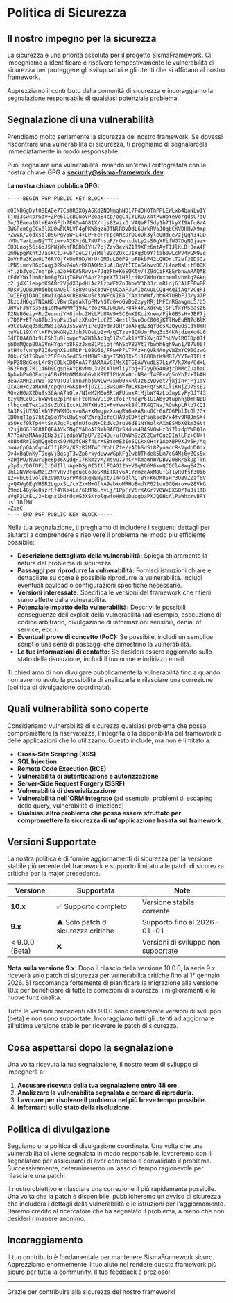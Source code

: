 # Politica di Sicurezza

## Il nostro impegno per la sicurezza

La sicurezza è una priorità assoluta per il progetto SismaFramework. Ci impegniamo a identificare e risolvere tempestivamente le vulnerabilità di sicurezza per proteggere gli sviluppatori e gli utenti che si affidano al nostro framework.

Apprezziamo il contributo della comunità di sicurezza e incoraggiamo la segnalazione responsabile di qualsiasi potenziale problema.

## Segnalazione di una vulnerabilità

Prendiamo molto seriamente la sicurezza del nostro framework. Se dovessi riscontrare una vulnerabilità di sicurezza, ti preghiamo di segnalarcela immediatamente in modo responsabile.

Puoi segnalare una vulnerabilità inviando un'email crittografata con la nostra chiave GPG a **[security@sisma-framework.dev](mailto:security@sisma-framework.dev)**.

**La nostra chiave pubblica GPG:**

```
-----BEGIN PGP PUBLIC KEY BLOCK-----

mQINBGgDvt0BEADe77Cs8RSXOyA6Kd2NQNmqhND17Fd3H0ThPPLEWLxb4baNLw1Y
TjU33sw4prGqv+ZPe6lCcBOuoVPZoa84cp/ogC4IYLRU/X4tPvHoYeVorgdsC7dU
3w/1Emea1GtYEAY6Fjh7E0Dw4G81X/njs82wzxOjVAQaPfSdy1b71kyXI9AfuG/A
BWGPemCgECo8lXU0wFKALVF4gPKW8qzuJTNlRDVDdL6UrkRVoJOqbCKVDHHvX9mp
PZwVK/2odxsolD5GPgv6W+O4+LPFFeFrTpcANZDrOGoOk3yleQHdue7zjQqh34GD
nVDuYarLbmNjYTCiw+vA2KMjGL7NU7hsuP/rOwnxdVLy2sS0gXFifWG7DqNOjaz+
CU3Lnoj56i6oJShWjWkhFRGDb1YH/7pjZzv3eyNZ1T9XFz6mtAyT1JlKLD+BeA4F
Om9EpgWknt27asKCtJ+wbfDeL2TysMejBZcZQkCJ1Kq3O9YTtab0wLcPV4yGM9vg
2oVrPa3Kzw0L76RYOj7kUuR9D/WrUrGMJuL00P9jpFDkbP42cQHDrtT2efJEDSCz
LPN5imdvBGxCaqj32kw74uNrRXBA0MbJuAl0qVtITOnS4bvvOG/l4nzNaLitSOQK
Hflzb3yoC7oefpkla2o+6KW5Rwvi+7JqzFh+K6SQKty/lZ9dCiFXEErbnwARAQAB
tFdWYWxlbnRpbm8gZGUgTGFwYSAoY2hpYXZlIHBlciBzZWduYWxhemlvbmkgZGkg
c2ljdXJlenphKSA8c2VjdXJpdHlAc2lzbWEtZnJhbWV3b3JrLmRldj6JAlEEEwEK
ADsWIQQBUM0inbpuAQElTsB894u5c3aWFgUCaAP3GAIbAwULCQgHAgIiAgYVCgkI
CwIEFgIDAQIeBwIXgAAKCRB894u5c3aWFqK1EACYAm3nWWf/hb6RTUBbFJ3/ya7P
JkzqJH6qpTNQAHGlVBwnXpsakTpFMvNSTdG+oGVDoZzyyMRj1MFCnRGawgmL5/b5
9HVvFJmYs353qIdMwwWMMfj94Zrzo2KKJDmJwCP84k4YJXdcwEjsPlfxYRSeasz6
T2NVB0eiy+RoZeunniYH8jmbcZHiLPbUAV9+5CEmX9KciXnem/FjkGBSsHvJBF7j
r7D0P+ET/u8Tbz7vpPsU5uhzXRoQ+lcCZ5l4eztl6voOoC000jKTlHvEuBN7dBlK
x9CeGAgqJ5HGMWsIeAaJs5waVjiPeQ1ydrJOH/0oAkgdZ3qY0csXJOyuOs1dYUmH
huVeL19XnYtXFPvWwGNy2JdhJVDsLp2yM/qCTzzvBQOUmrPwg3x34KAjdinXqGU6
EdFCQAA88z9LFShIu9lowprYa2W1hAc3q51ZsCvk1KYTiXvjO27nUVv1RQIDpQJf
jbDeMQop0OAGVnHYgaro8F9zJxm81PcibjrAh5bV8ZVt77bwhh6gh9wn1/87V06l
etH4cfvnhpP2I6wqhXSu8MbPrL08G6i/FFw+P7LTPAz+nQVk4AoyVWZmYC90GzwG
7OkuCSfI58wY125EEsbGedO5ztMBWFH8gsI5NQ0X+5i1GB0htK9MBI/YYIe8TELt
MpPZ8BdGxsLKr8jCOLkCDQRoA77dARAAvGIMsXITGEAVYwdLS7LiW7/kJXu/Cd+L
062PnqL7R1146D9CgsnSAYpBvNmL3vZCXTuMliyYbj+77yyDG409jrDMMcZuahaC
AphwbPm0OEnqyA5BxPMzOMf8n6GvLKRVI1PUgKx0cuNBerI4EFvVg5nYhIx+TbAH
3ea7XMHzurW0TxzVOTUJlxYnJhbjGWLwP7xx00k4RlJz6ZVDvot7jkjin+jPj1dV
OXAGH+d2aMAWd/cpqVuPGKsB+fjDZIO1BwsUWFfHLKKe+FqYSKXLliKHjZ37SsE2
RGvzH0aX2Du9sS6AnA7aOlx/N1eM2M0o8RtWFUbnxAtMjbWY4zLpJmyLyFyDJY43
tIylMCcQC/hxWvbu2pIMFuHFtoRnwVUi0X1fo1PtheqP61G1AbyQtuphhjDmHNpB
rlhgcmETwx1V3ScZbXiExcXLJM7XHu31+PvYewkk8flTR4Q7Na/AOukpLRto7CQI
3A3FsjUT8GlXhYFPW9MOcvaoBa+xMmgpzXxagRW6aXARnuGCr6nZQ6PblIcGh2G+
EBOYqT1p57ktZq9oYPklRwEyoPZWrqJxfqCHA9pCDXtzPsakscB/x4fv9R8JmSXl
eSOKcf0kTp4MtSrAJgcPigfnUfosN+DkdVcJruV6dE1NYWolkAXmESMbX0km3Gtt
n2sj8GGJSC8AEQEAAYkCNgQYAQoAIBYhBAFQzSKdum4BASVOwHz3i7lzdpYWBQJo
A77dAhsMAAoJEHz3i7lzdpYWTpUP/2E4Ou+ulBWWh9z2C2CwfGucDIalLFz+GU+l
x8BtdRrISqMQgebnxS9/M2fCH8f4LrXSBYemE3Io5QLkxOH4Y1AbXBP9XJv5H/Aq
nwA/CpQApCgn4CJfjRPV/KSzR2MT4CUVphLZfe/yADhSdSi8ZyoancRsVydpD0dx
Ov4xBqOnKyT9egVjBqsgT3wZp6rxydUwwWGpkFgIwbUThdek5Lm7cG4Mj6yZQs5x
PzHjPO/NUwrGpe6p36XQdqHI7RkmzvX/msyu7JhC/MkmaWnW7DBV208R/5kupTTn
y3pIx/O0fOFpIrDdIllnApYDSy0I5ItlFOAG12W+V9qRO6M6kwQCQCl48wgE4ZNv
9hLGNVWeNwMziZNYvRvBtgdueCoJoSKRiTKTv6A1YrmzcAxM8U+Gl1vROfsf3Ui6
12+HhC6ivolshZVWKtG5rPAdsRgNENyxt/i44bdlhQTBYFK6DM8SHr3OBVZZaf6V
gvQAWg0EgVHSR2LgpxSL/cYZx+M+GfNA9abxoMRHoBmdYP021un0GQWro+w28VkG
Z9mqL4GyNe0szrRf4YKe4Le/6RMRbLhvLj/1PpFrV5rKAGr7V0WxDXSQ/TuJi1TB
aVqP2LrEL/3HkqnzlbdrdcWG3XSKrolqwfoHW8UDuogbaPXJQ0HcAlPaWhxYvBRY
usl1BfMW
=ZxeC
-----END PGP PUBLIC KEY BLOCK-----
```

Nella tua segnalazione, ti preghiamo di includere i seguenti dettagli per aiutarci a comprendere e risolvere il problema nel modo più efficiente possibile:

* **Descrizione dettagliata della vulnerabilità:** Spiega chiaramente la natura del problema di sicurezza.
* **Passaggi per riprodurre la vulnerabilità:** Fornisci istruzioni chiare e dettagliate su come è possibile riprodurre la vulnerabilità. Includi eventuali payload o configurazioni specifiche necessarie.
* **Versioni interessate:** Specifica le versioni del framework che ritieni siano affette dalla vulnerabilità.
* **Potenziale impatto della vulnerabilità:** Descrivi le possibili conseguenze dell'exploit della vulnerabilità (ad esempio, esecuzione di codice arbitrario, divulgazione di informazioni sensibili, denial of service, ecc.).
* **Eventuali prove di concetto (PoC):** Se possibile, includi un semplice script o una serie di passaggi che dimostrino la vulnerabilità.
* **Le tue informazioni di contatto:** Se desideri essere aggiornato sullo stato della risoluzione, includi il tuo nome e indirizzo email.

Ti chiediamo di non divulgare pubblicamente la vulnerabilità fino a quando non avremo avuto la possibilità di analizzarla e rilasciare una correzione (politica di divulgazione coordinata).

## Quali vulnerabilità sono coperte

Consideriamo vulnerabilità di sicurezza qualsiasi problema che possa compromettere la riservatezza, l'integrità o la disponibilità del framework o delle applicazioni che lo utilizzano. Questo include, ma non è limitato a:

* **Cross-Site Scripting (XSS)**
* **SQL Injection**
* **Remote Code Execution (RCE)**
* **Vulnerabilità di autenticazione e autorizzazione**
* **Server-Side Request Forgery (SSRF)**
* **Vulnerabilità di deserializzazione**
* **Vulnerabilità nell'ORM integrato** (ad esempio, problemi di escaping delle query, vulnerabilità di iniezione)
* **Qualsiasi altro problema che possa essere sfruttato per compromettere la sicurezza di un'applicazione basata sul framework.**

## Versioni Supportate

La nostra politica è di fornire aggiornamenti di sicurezza per la versione stabile più recente del framework e supporto limitato alle patch di sicurezza critiche per la major precedente.

| Versione | Supportata | Note |
|---|---|---|
| **10.x** | ✅ Supporto completo | Versione stabile corrente |
| **9.x** | ⚠️ Solo patch di sicurezza critiche | Supporto fino al 2026-01-01 |
| < 9.0.0 (Beta) | ❌ | Versioni di sviluppo non supportate |

**Nota sulla versione 9.x:** Dopo il rilascio della versione 10.0.0, la serie 9.x riceverà solo patch di sicurezza per vulnerabilità critiche fino al 1° gennaio 2026. Si raccomanda fortemente di pianificare la migrazione alla versione 10.x per beneficiare di tutte le correzioni di sicurezza, i miglioramenti e le nuove funzionalità.

Tutte le versioni precedenti alla 9.0.0 sono considerate versioni di sviluppo (beta) e non sono supportate. Incoraggiamo tutti gli utenti ad aggiornare all'ultima versione stabile per ricevere le patch di sicurezza.

## Cosa aspettarsi dopo la segnalazione

Una volta ricevuta la tua segnalazione, il nostro team di sviluppo si impegnerà a:

1. **Accusare ricevuta della tua segnalazione entro 48 ore.**
2. **Analizzare la vulnerabilità segnalata e cercare di riprodurla.**
3. **Lavorare per risolvere il problema nel più breve tempo possibile.**
4. **Informarti sullo stato della risoluzione.**

## Politica di divulgazione

Seguiamo una politica di divulgazione coordinata. Una volta che una vulnerabilità ci viene segnalata in modo responsabile, lavoreremo con il segnalatore per assicurarci di aver compreso e convalidato il problema. Successivamente, determineremo un lasso di tempo ragionevole per rilasciare una patch.

Il nostro obiettivo è rilasciare una correzione il più rapidamente possibile. Una volta che la patch è disponibile, pubblicheremo un avviso di sicurezza che includerà i dettagli della vulnerabilità e le istruzioni per l'aggiornamento. Daremo credito al ricercatore che ha segnalato il problema, a meno che non desideri rimanere anonimo.

## Incoraggiamento

Il tuo contributo è fondamentale per mantenere SismaFramework sicuro. Apprezziamo enormemente il tuo aiuto nel rendere questo framework più sicuro per tutta la community. Il tuo feedback è prezioso!

---

Grazie per contribuire alla sicurezza del nostro framework!
